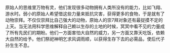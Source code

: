 原始人的思维里万物有灵，他们发现很多动物拥有人类所没有的能力，比如飞翔、游水时。弱小的原始人希望借这些力量来抵抗灾害，获得更多的食物，于是就有了动物崇拜。不仅仅崇拜比自己强大的动物，原始人的崇7拜对象还有最捉摸不定的上天。当无法用科学思维解释自己赖以生存的土地的时候，冥冥中看不见的力量成了所有先民们的期盼。他们一方面害怕大自然的威力，另一方面又靠天吃饭，依赖大自然的给予。他们祭祀神明乞求风调雨顺，以获得生存下去的必需品，使后代子孙生生不息。

